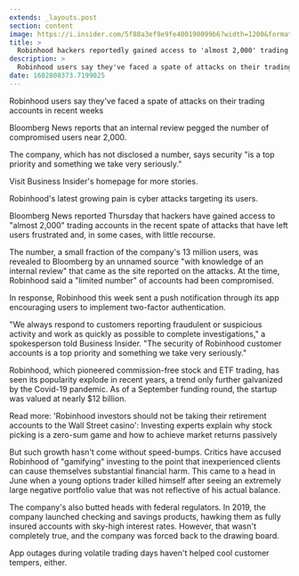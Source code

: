 ```yaml
--- 
extends: _layouts.post 
section: content 
image: https://i.insider.com/5f88a3ef9e9fe400190099b6?width=1200&format=jpeg 
title: > 
  Robinhood hackers reportedly gained access to 'almost 2,000' trading accounts 
description: > 
  Robinhood users say they've faced a spate of attacks on their trading accounts in recent weeksBloomberg News reports that an internal review pegged the number of compromised users near 2,000.Bloomberg News reported Thursday that hackers have gained access to "almost 2,000" trading accounts in the recent spate of attacks that have left users frustrated and, in some cases, with little recourse.At the time, Robinhood said a "limited number" of accounts had been compromised."The security of Robinhood customer accounts is a top priority and something we take very seriously."Robinhood, which pioneered commission-free stock and ETF trading, has seen its popularity explode in recent years, a trend only further galvanized by the Covid-19 pandemic. 
date: 1602808373.7199025 
--- 
```

Robinhood users say they've faced a spate of attacks on their trading accounts in recent weeks

Bloomberg News reports that an internal review pegged the number of compromised users near 2,000.

The company, which has not disclosed a number, says security "is a top priority and something we take very seriously."

Visit Business Insider's homepage for more stories.

Robinhood's latest growing pain is cyber attacks targeting its users.

Bloomberg News reported Thursday that hackers have gained access to "almost 2,000" trading accounts in the recent spate of attacks that have left users frustrated and, in some cases, with little recourse.

The number, a small fraction of the company's 13 million users, was revealed to Bloomberg by an unnamed source "with knowledge of an internal review" that came as the site reported on the attacks. At the time, Robinhood said a "limited number" of accounts had been compromised.

In response, Robinhood this week sent a push notification through its app encouraging users to implement two-factor authentication.

"We always respond to customers reporting fraudulent or suspicious activity and work as quickly as possible to complete investigations," a spokesperson told Business Insider. "The security of Robinhood customer accounts is a top priority and something we take very seriously."

Robinhood, which pioneered commission-free stock and ETF trading, has seen its popularity explode in recent years, a trend only further galvanized by the Covid-19 pandemic. As of a September funding round, the startup was valued at nearly $12 billion.

Read more: 'Robinhood investors should not be taking their retirement accounts to the Wall Street casino': Investing experts explain why stock picking is a zero-sum game and how to achieve market returns passively

But such growth hasn't come without speed-bumps. Critics have accused Robinhood of "gamifying" investing to the point that inexperienced clients can cause themselves substantial financial harm. This came to a head in June when a young options trader killed himself after seeing an extremely large negative portfolio value that was not reflective of his actual balance.

The company's also butted heads with federal regulators. In 2019, the company launched checking and savings products, hawking them as fully insured accounts with sky-high interest rates. However, that wasn't completely true, and the company was forced back to the drawing board.

App outages during volatile trading days haven't helped cool customer tempers, either.